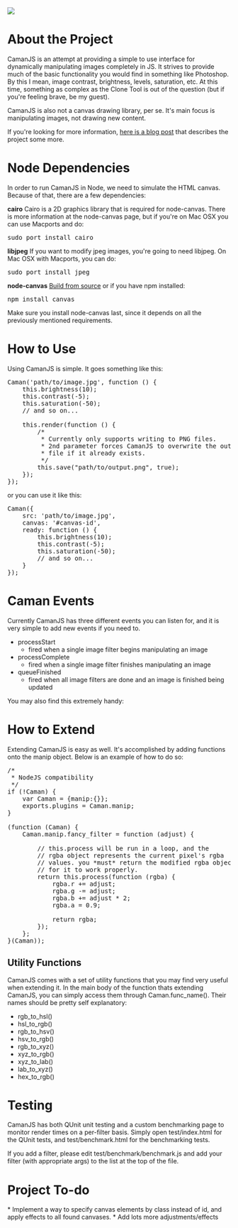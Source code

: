 <img src="https://github.com/meltingice/CamanJS/raw/master/demo/img/camanjs.png" />

<h1>About the Project</h1>
CamanJS is an attempt at providing a simple to use interface for dynamically manipulating images completely in JS.  It strives to provide much of the basic functionality you would find in something like Photoshop.  By this I mean, image contrast, brightness, levels, saturation, etc. At this time, something as complex as the Clone Tool is out of the question (but if you're feeling brave, be my guest).

CamanJS is also not a canvas drawing library, per se.  It's main focus is manipulating images, not drawing new content.

If you're looking for more information, <a href="http://blog.meltingice.net/programming/camanjs-javascript-image-manipulation/">here is a blog post</a> that describes the project some more.

<h1>Node Dependencies</h1>
In order to run CamanJS in Node, we need to simulate the HTML canvas. Because of that, there are a few dependencies:

<b>cairo</b>
Cairo is a 2D graphics library that is required for node-canvas.  There is more information at the node-canvas page, but if you're on Mac OSX you can use Macports and do:

<pre>
sudo port install cairo
</pre>

<b>libjpeg</b>
If you want to modify jpeg images, you're going to need libjpeg.  On Mac OSX with Macports, you can do:

<pre>
sudo port install jpeg
</pre>

<b>node-canvas</b>
<a href="https://github.com/LearnBoost/node-canvas">Build from source</a> or if you have npm installed:

<pre>
npm install canvas
</pre>

Make sure you install node-canvas last, since it depends on all the previously mentioned requirements.

<h1>How to Use</h1>
Using CamanJS is simple.  It goes something like this:

<pre>
Caman('path/to/image.jpg', function () {
	this.brightness(10);
	this.contrast(-5);
	this.saturation(-50);
	// and so on...
	
	this.render(function () {
		/*
		 * Currently only supports writing to PNG files.
		 * 2nd parameter forces CamanJS to overwrite the output
		 * file if it already exists.
		 */
		this.save("path/to/output.png", true);
	});
});
</pre>

or you can use it like this:

<pre>
Caman({
	src: 'path/to/image.jpg',
	canvas: '#canvas-id',
	ready: function () {
		this.brightness(10);
		this.contrast(-5);
		this.saturation(-50);
		// and so on...
	}
});
</pre>

<h1>Caman Events</h1>
Currently CamanJS has three different events you can listen for, and it is very simple to add new events if you need to.

* processStart
  * fired when a single image filter begins manipulating an image
* processComplete
  * fired when a single image filter finishes manipulating an image
* queueFinished
  * fired when all image filters are done and an image is finished being updated
  
You may also find this extremely handy:

<h1>How to Extend</h1>
Extending CamanJS is easy as well. It's accomplished by adding functions onto the manip object. Below is an example of how to do so:

<pre>
/*
 * NodeJS compatibility
 */
if (!Caman) {
	var Caman = {manip:{}};
	exports.plugins = Caman.manip;
}

(function (Caman) {
	Caman.manip.fancy_filter = function (adjust) {
	
		// this.process will be run in a loop, and the
		// rgba object represents the current pixel's rgba
		// values. you *must* return the modified rgba object
		// for it to work properly.
		return this.process(function (rgba) {
			rgba.r += adjust;
			rgba.g -= adjust;
			rgba.b += adjust * 2;
			rgba.a = 0.9;
			
			return rgba;
		});
	};
}(Caman));
</pre>

<h2>Utility Functions</h2>
CamanJS comes with a set of utility functions that you may find very useful when extending it.  In the main body of the function thats extending CamanJS, you can simply access them through Caman.func_name(). Their names should be pretty self explanatory:

* rgb_to_hsl()
* hsl_to_rgb()
* rgb_to_hsv()
* hsv_to_rgb()
* rgb_to_xyz()
* xyz_to_rgb()
* xyz_to_lab()
* lab_to_xyz()
* hex_to_rgb()

<h1>Testing</h1>
CamanJS has both QUnit unit testing and a custom benchmarking page to monitor render times on a per-filter basis.  Simply open test/index.html for the QUnit tests, and test/benchmark.html for the benchmarking tests.

If you add a filter, please edit test/benchmark/benchmark.js and add your filter (with appropriate args) to the list at the top of the file.

<h1>Project To-do</h1>
* Implement a way to specify canvas elements by class instead of id, and apply effects to all found canvases.
* Add lots more adjustments/effects